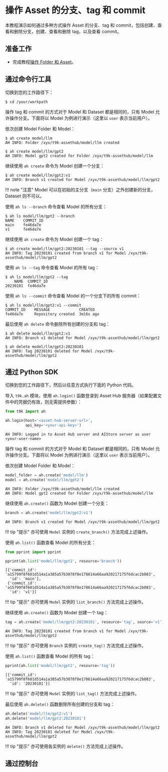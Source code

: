 # 操作 Asset 的分支、tag 和 commit

本教程演示如何通过多种方式操作 Asset 的分支、tag 和 commit，包括创建、查看和删除分支，创建、查看和删除 tag，以及查看 commit。

## 准备工作

* 完成教程[操作 Folder 和 Asset](./manipulate-folder-and-asset.md)。

## 通过命令行工具

切换到您的工作路径下：

```shell
$ cd /your/workpath
```

操作 tag 和 commit 的方式对于 Model 和 Dataset 都是相同的，只有 Model 允许操作分支。下面将以 Model 为例进行演示（这里以 `user` 表示当前用户）。

依次创建 Model Folder 和 Model：

```shell
$ ah create model/llm
AH INFO: Folder /xyx/t9k-assethub/model/llm created

$ ah create model/llm/gpt2
AH INFO: Model gpt2 created for Folder /xyx/t9k-assethub/model/llm
```

继续使用 `ah create` 命令为 Model 创建一个分支：

```shell
$ ah create model/llm/gpt2:v1
AH INFO: Branch v1 created for Model /xyx/t9k-assethub/model/llm/gpt2
```

!!! note "注意"
    Model 可以在初始的主分支（`main` 分支）之外创建新的分支，Dataset 则不可以。

使用 `ah ls --branch` 命令查看 Model 的所有分支：

```shell
$ ah ls model/llm/gpt2 --branch
NAME    COMMIT_ID
main    fe46da7e
v1      fe46da7e
```

继续使用 `ah create` 命令为 Model 创建一个 tag：

```shell
$ ah create model/llm/gpt2:20230101 --tag --source v1
AH INFO: Tag 20230101 created from branch v1 for Model /xyx/t9k-assethub/model/llm/gpt2
```

使用 `ah ls --tag` 命令查看 Model 的所有 tag：

```shell
$ ah ls model/llm/gpt2 --tag
    NAME  COMMIT_ID
20230101  fe46da7e
```

使用 `ah ls --commit` 命令查看 Model 的一个分支下的所有 commit：

```shell
$ ah ls model/llm/gpt2:v1 --commit
COMMIT_ID    MESSAGE             CREATED
fe46da7e     Repository created  3m16s ago
```

最后使用 `ah delete` 命令删除所有创建的分支和 tag：

```shell
$ ah delete model/llm/gpt2:v1
AH INFO: Branch v1 deleted for Model /xyx/t9k-assethub/model/llm/gpt2

$ ah delete model/llm/gpt2:20230101
AH INFO: Tag 20230101 deleted for Model /xyx/t9k-assethub/model/llm/gpt2
```

## 通过 Python SDK

切换到您的工作路径下，然后以任意方式执行下面的 Python 代码。

导入 `t9k.ah` 模块，使用 `ah.login()` 函数登录到 Asset Hub 服务器（如果配置文件中的凭据仍有效，则无需提供参数）：

```python
from t9k import ah

ah.login(host='<asset-hub-server-url>',
         api_key='<your-api-key>')
```

```
AH INFO: Logged in to Asset Hub server and AIStore server as user <your-user-name>
```

操作 tag 和 commit 的方式对于 Model 和 Dataset 都是相同的，只有 Model 允许操作分支。下面将以 Model 为例进行演示（这里以 `user` 表示当前用户）。

依次创建 Model Folder 和 Model：

```python
model_folder = ah.create('model/llm')
model = ah.create('model/llm/gpt2')
```

```
AH INFO: Folder /xyx/t9k-assethub/model/llm created
AH INFO: Model gpt2 created for Folder /xyx/t9k-assethub/model/llm
```

继续使用 `ah.create()` 函数为 Model 创建一个分支：

```python
branch = ah.create('model/llm/gpt2:v1')
```

```
AH INFO: Branch v1 created for Model /xyx/t9k-assethub/model/llm/gpt2
```

!!! tip "提示"
    亦可使用 `Model` 实例的 `create_branch()` 方法完成上述操作。

使用 `ah.list()` 函数查看 Model 的所有分支：

```python
from pprint import pprint

pprint(ah.list('model/llm/gpt2', resource='branch'))
```

```
[{'commit_id': 'a15799f8f601d514a1a385a57b3078f8e178614a66aa920217175f6dcac2b083',
  'id': 'main'},
 {'commit_id': 'a15799f8f601d514a1a385a57b3078f8e178614a66aa920217175f6dcac2b083',
  'id': 'v1'}]
```

!!! tip "提示"
    亦可使用 `Model` 实例的 `list_branch()` 方法完成上述操作。

继续使用 `ah.create()` 函数为 Model 创建一个 tag：

```python
tag = ah.create('model/llm/gpt2:20230101', resource='tag', source='v1')
```

```
AH INFO: Tag 20230101 created from branch v1 for Model /xyx/t9k-assethub/model/llm/gpt2
```

!!! tip "提示"
    亦可使用 `Branch` 实例的 `create_tag()` 方法完成上述操作。

使用 `ah.list()` 函数查看 Model 的所有 tag：

```python
pprint(ah.list('model/llm/gpt2', resource='tag'))
```

```
[{'commit_id': 'a15799f8f601d514a1a385a57b3078f8e178614a66aa920217175f6dcac2b083',
  'id': '20230101'}]
```

!!! tip "提示"
    亦可使用 `Model` 实例的 `list_tag()` 方法完成上述操作。

最后使用 `ah.delete()` 函数删除所有创建的分支和 tag：

```python
ah.delete('model/llm/gpt2:v1')
ah.delete('model/llm/gpt2:20230101')
```

```
AH INFO: Branch v1 deleted for Model /xyx/t9k-assethub/model/llm/gpt2
AH INFO: Tag 20230101 deleted for Model /xyx/t9k-assethub/model/llm/gpt2
```

!!! tip "提示"
    亦可使用各实例的 `delete()` 方法完成上述操作。

## 通过控制台
